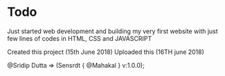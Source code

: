# Todo

Just started web development and building my very first website with just few lines of codes in HTML, CSS and JAVASCRIPT

Created this project (15th June 2018)
Uploaded this (16TH june 2018)


@Sridip Dutta => (Sensrdt { @Mahakal } v:1.0.0);
